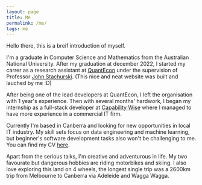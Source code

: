 ```yaml
---
layout: page
title: Me
permalink: /me/
tags: me
---
```


Hello there, this is a breif introduction of myself. 

I'm a graduate in Computer Science and Mathematics from the Australian National University. After my graduation at december 2022, I started my carrer as a research assistant at [QuantEcon](https://quantecon.org) under the supervision of Professor [John Stachurski](https://johnstachurski.net). (This nice and neat website was built and lauched by me :D)

After being one of the lead developers at QuantEcon, I left the organisation with 1 year's experience. Then with several months' hardwork, I began my internship as a full-stack developer at [Capability Wise](https://www.capabilitywise.com.au/about-us/) where I managed to have more experience in a commercial IT firm.

Currently I'm based in Canberra and looking for new opportunities in local IT industry. My skill sets focus on data engineering and machine learning, but beginner's software development tasks also won't be challenging to me. You can find my CV [here](/assets/cv.pdf).

Apart from the serious talks, I'm creative and adventurous in life. My two favourate but dangerous hobbies are riding motorbikes and skiing. I also love exploring this land on 4 wheels, the longest single trip was a 2600km trip from Melbourne to Canberra via Adeleide and Wagga Wagga.
